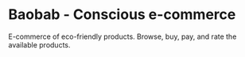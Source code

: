 # Baobab - Conscious e-commerce
E-commerce of eco-friendly products. Browse, buy, pay, and rate the available products.
